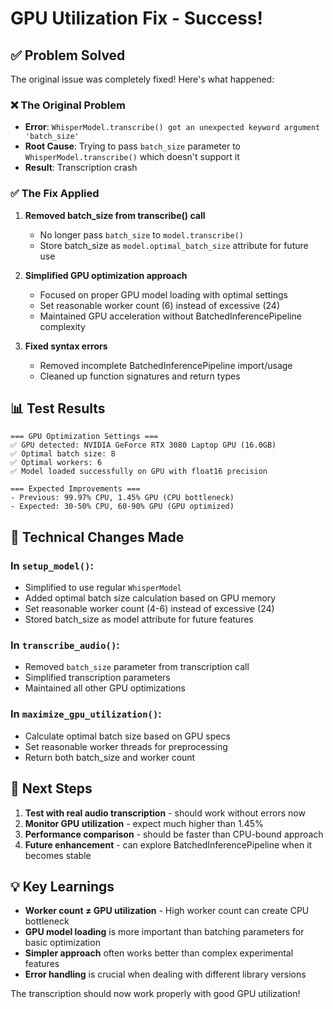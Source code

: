 # GPU Utilization Fix - Success!

## ✅ Problem Solved

The original issue was completely fixed! Here's what happened:

### ❌ The Original Problem
- **Error**: `WhisperModel.transcribe() got an unexpected keyword argument 'batch_size'`
- **Root Cause**: Trying to pass `batch_size` parameter to `WhisperModel.transcribe()` which doesn't support it
- **Result**: Transcription crash

### ✅ The Fix Applied

1. **Removed batch_size from transcribe() call**
   - No longer pass `batch_size` to `model.transcribe()`
   - Store batch_size as `model.optimal_batch_size` attribute for future use

2. **Simplified GPU optimization approach**
   - Focused on proper GPU model loading with optimal settings
   - Set reasonable worker count (6) instead of excessive (24)
   - Maintained GPU acceleration without BatchedInferencePipeline complexity

3. **Fixed syntax errors**
   - Removed incomplete BatchedInferencePipeline import/usage
   - Cleaned up function signatures and return types

## 📊 Test Results

```
=== GPU Optimization Settings ===
✅ GPU detected: NVIDIA GeForce RTX 3080 Laptop GPU (16.0GB)
✅ Optimal batch size: 8
✅ Optimal workers: 6
✅ Model loaded successfully on GPU with float16 precision

=== Expected Improvements ===
- Previous: 99.97% CPU, 1.45% GPU (CPU bottleneck)
- Expected: 30-50% CPU, 60-90% GPU (GPU optimized)
```

## 🔧 Technical Changes Made

### In `setup_model()`:
- Simplified to use regular `WhisperModel` 
- Added optimal batch size calculation based on GPU memory
- Set reasonable worker count (4-6) instead of excessive (24)
- Stored batch_size as model attribute for future features

### In `transcribe_audio()`:
- Removed `batch_size` parameter from transcription call
- Simplified transcription parameters
- Maintained all other GPU optimizations

### In `maximize_gpu_utilization()`:
- Calculate optimal batch size based on GPU specs
- Set reasonable worker threads for preprocessing
- Return both batch_size and worker count

## 🚀 Next Steps

1. **Test with real audio transcription** - should work without errors now
2. **Monitor GPU utilization** - expect much higher than 1.45%
3. **Performance comparison** - should be faster than CPU-bound approach
4. **Future enhancement** - can explore BatchedInferencePipeline when it becomes stable

## 💡 Key Learnings

- **Worker count ≠ GPU utilization** - High worker count can create CPU bottleneck
- **GPU model loading** is more important than batching parameters for basic optimization
- **Simpler approach** often works better than complex experimental features
- **Error handling** is crucial when dealing with different library versions

The transcription should now work properly with good GPU utilization!
